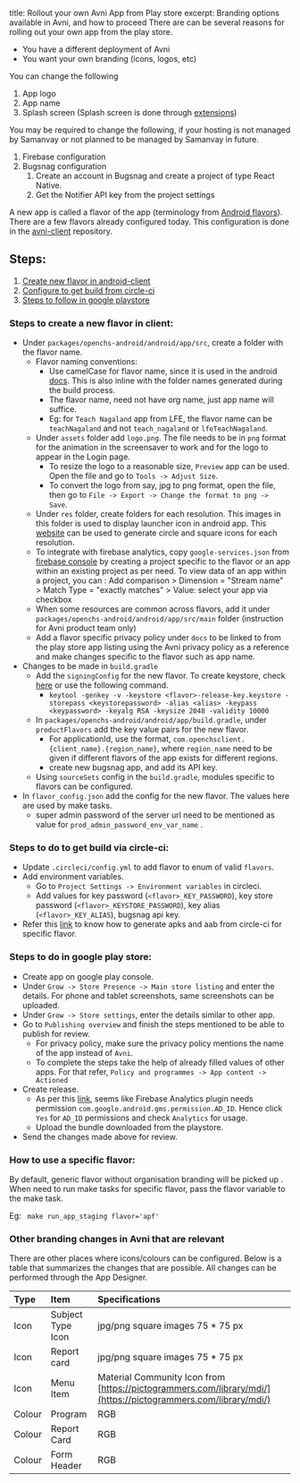 title: Rollout your own Avni App from Play store
excerpt: Branding options available in Avni, and how to proceed
There are can be several reasons for rolling out your own app from the play store.

* You have a different deployment of Avni
* You want your own branding (icons, logos, etc)

You can change the following

1. App logo
2. App name
3. Splash screen (Splash screen is done through [extensions](doc:extension-points))

You may be required to change the following, if your hosting is not managed by Samanvay or not planned to be managed by Samanvay in future.

1. Firebase configuration
2. Bugsnag configuration
   1. Create an account in Bugsnag and create a project of type React Native.
   2. Get the Notifier API key from the project settings

A new app is called a flavor of the app (terminology from [Android flavors](https://developer.android.com/build/build-variants)). There are a few flavors already configured today. This configuration is done in the [avni-client](https://github.com/avniproject/avni-client) repository.

## Steps:

1. [Create new flavor in android-client](https://avni.readme.io/docs/flavouring-avni#steps-to-create-a-new-flavor-in-client)
2. [Configure to get build from circle-ci](https://avni.readme.io/docs/flavouring-avni#steps-to-do-in-to-get-build-via-circle-ci)
3. [Steps to follow in google playstore](https://avni.readme.io/docs/flavouring-avni#steps-to-do-in-google-play-store)

### Steps to create a new flavor in client:

* Under `packages/openchs-android/android/app/src`, create a folder with the flavor name.
  * Flavor naming conventions:
    * Use camelCase for flavor name, since it is used in the android [docs](https://developer.android.com/build/build-variants).  This is also inline with the folder names generated during the build process.
    * The flavor name, need not have org name, just app name will suffice. 
    * Eg: for `Teach Nagaland` app from LFE, the flavor name can be `teachNagaland` and not `teach_nagaland` or `lfeTeachNagaland`.
  * Under `assets` folder add `logo.png`. The file needs to be in `png` format for the animation in the screensaver to work and for the logo to appear in the Login page.
    * To resize the logo to a reasonable size, `Preview` app can be used. Open the file and go to `Tools -> Adjust Size`.
    * To convert the logo from say, jpg to png format, open the file, then go to `File -> Export -> Change the format to png -> Save`.
  * Under `res` folder, create folders for each resolution. This images in this folder is used to display launcher icon in android app. This [website](https://icon.kitchen/) can be used to generate circle and square icons for each resolution.
  * To integrate with firebase analytics, copy `google-services.json` from [firebase console](https://console.firebase.google.com/u/0/) by creating a project specific to the flavor or an app within an existing project as per need. To view data of an app within a project, you can : Add comparison > Dimension = "Stream name" > Match Type = "exactly matches" > Value: select your app via checkbox
  * When some resources are common across flavors, add it under `packages/openchs-android/android/app/src/main` folder (instruction for Avni product team only)
  * Add a flavor specific privacy policy under `docs` to be linked to from the play store app listing using the Avni privacy policy as a reference and make changes specific to the flavor such as app name.
* Changes to be made in `build.gradle`
  * Add the `signingConfig` for the new flavor. To create keystore, check [here](https://developer.android.com/studio/publish/app-signing#generate-key) or use the following command.
    * `keytool -genkey -v -keystore <flavor>-release-key.keystore -storepass <keystorepassword> -alias <alias> -keypass <keypassword> -keyalg RSA -keysize 2048 -validity 10000`
  * In `packages/openchs-android/android/app/build.gradle`, under `productFlavors` add the key value pairs for the new flavor. 
    * For applicationId, use the format, `com.openchsclient.{client_name}.{region_name}`, where `region_name` need to be given if different flavors of the app exists for different regions.
    * create new bugsnag app, and add its API key.
  * Using `sourceSets` config in the `build.gradle`, modules specific to flavors can be configured.
* In `flavor_config.json` add the config for the new flavor. The values here are used by make tasks.
  * super admin password of the server url need to be mentioned as value for `prod_admin_password_env_var_name` .

### Steps to do to get build via circle-ci:

* Update `.circleci/config.yml` to add flavor to enum of valid `flavors`.
* Add environment variables.
  * Go to `Project Settings -> Environment variables` in circleci.
  * Add values for key password (`<flavor>_KEY_PASSWORD`), key store password (`<flavor>_KEYSTORE_PASSWORD`), key alias (`<flavor>_KEY_ALIAS`), bugsnag api key.
* Refer this [link](https://avni.readme.io/docs/release-process-for-the-cloud#circleci-build) to know how to generate apks and aab from circle-ci for specific flavor.

### Steps to do in google play store:

* Create app on google play console.
* Under `Grow -> Store Presence -> Main store listing` and enter the details. For phone and tablet screenshots, same screenshots can be uploaded.
* Under `Grow -> Store settings`, enter the details similar to other app.
* Go to `Publishing overview` and finish the steps mentioned to be able to publish for review.
  * For privacy policy, make sure the privacy policy mentions the name of the app instead of `Avni`.
  * To complete the steps take the help of already filled values of other apps. For that refer, `Policy and programmes -> App content -> Actioned` 
* Create release. 
  * As per this [link](https://stackoverflow.com/questions/73132752/i-dont-use-ads-in-my-flutter-app-then-why-this-message-is-showing-in-my-play-co), seems like Firebase Analytics plugin needs permission `com.google.android.gms.permission.AD_ID`. Hence click `Yes` for `AD_ID` permissions and check `Analytics` for usage.
  * Upload the bundle downloaded from the playstore.
* Send the changes made above for review.

### How to use a specific flavor:

By default, generic flavor without organisation branding will be picked up . When need to run make tasks for specific flavor, pass the flavor variable to the make task.

Eg: ` make run_app_staging flavor='apf'`

### Other branding changes in Avni that are relevant

There are other places where icons/colours can be configured. Below is a table that summarizes the changes that are possible. All changes can be performed through the App Designer.

| Type   | Item              | Specifications                                                                                                |
| :----- | :---------------- | :------------------------------------------------------------------------------------------------------------ |
| Icon   | Subject Type Icon | jpg/png square images 75 \* 75 px                                                                             |
| Icon   | Report card       | jpg/png square images 75 \* 75 px                                                                             |
| Icon   | Menu Item         | Material Community Icon from [https://pictogrammers.com/library/mdi/](https://pictogrammers.com/library/mdi/) |
| Colour | Program           | RGB                                                                                                           |
| Colour | Report Card       | RGB                                                                                                           |
| Colour | Form Header       | RGB                                                                                                           |
